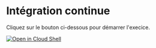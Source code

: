 # Intégration continue

Cliquez sur le bouton ci-dessous pour démarrer l'execice.

[![Open in Cloud Shell](https://gstatic.com/cloudssh/images/open-btn.svg)](https://shell.cloud.google.com/cloudshell/open?cloudshell_git_repo=https://github.com/WeScale/devops-fundamentals-training&cloudshell_tutorial=tutorial.md&show=ide%2Cterminal&ephemeral=false&cloudshell_git_branch=main&cloudshell_workspace=integration-continue/)
